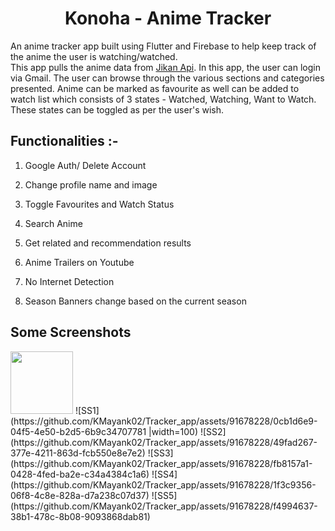 <div align="center">
<h1> Konoha - Anime Tracker </h1>
</div>

An anime tracker app built using Flutter and Firebase to help keep track of the anime the user is watching/watched.<br>
This app pulls the anime data from [Jikan Api](https://docs.api.jikan.moe/).
In this app, the user can login via Gmail. The user can browse through the various sections and categories presented.
Anime can be marked as favourite as well can be added to watch list which consists of 3 states - Watched, Watching, Want to Watch.
These states can be toggled as per the user's wish.

## Functionalities :-
1. Google Auth/ Delete Account
 
2. Change profile name and image
  
3. Toggle Favourites and Watch Status

4. Search Anime

5. Get related and recommendation results

6. Anime Trailers on Youtube

7. No Internet Detection

8. Season Banners change based on the current season

## Some Screenshots
<img src="[https://camo.githubusercontent.com/...](https://github.com/KMayank02/Tracker_app/assets/91678228/0cb1d6e9-04f5-4e50-b2d5-6b9c34707781)" data-canonical-src="https://gyazo.com/eb5c5741b6a9a16c692170a41a49c858.png" width="100"/>
![SS1](https://github.com/KMayank02/Tracker_app/assets/91678228/0cb1d6e9-04f5-4e50-b2d5-6b9c34707781 |width=100)   
![SS2](https://github.com/KMayank02/Tracker_app/assets/91678228/49fad267-377e-4211-863d-fcb550e8e7e2)
![SS3](https://github.com/KMayank02/Tracker_app/assets/91678228/fb8157a1-0428-4fed-ba2e-c34a4384c1a6)
![SS4](https://github.com/KMayank02/Tracker_app/assets/91678228/1f3c9356-06f8-4c8e-828a-d7a238c07d37)
![SS5](https://github.com/KMayank02/Tracker_app/assets/91678228/f4994637-38b1-478c-8b08-9093868dab81)

  
<div id="Bottom"></div>
